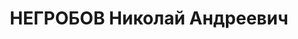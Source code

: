 ---
title: НЕГРОБОВ Николай Андреевич
description: "1904 г.р., урож. г.Днепропетровска, УССР, украинец, гр. СССР, соц. происх.\
  \ из рабочих, жит. ст.Каргиновская, директор Каргиновской МТС. \n  Арестован 13.06.1937г.\
  \ Морозовским РО УНКВД по ст.58-7-10-11 УК РСФСР. \n  Осуждён 15.12.1937г. ВК Верховного\
  \ суда СССР по ст.58-7-8-11 УК РСФСР к расстрелу. Приговор приведён в исполнение\
  \ 15.12.1937 г. в г.Ростове-на-Дону. 20.03.1958 г. ВК Верховного суда СССР дело\
  \ в отношении Негробова Н.А. производством прекращено, за отсутствием состава преступления."
---